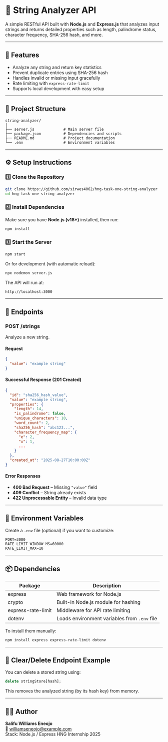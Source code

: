 # 🧩 String Analyzer API

A simple RESTful API built with **Node.js** and **Express.js** that analyzes input strings and returns detailed properties such as length, palindrome status, character frequency, SHA-256 hash, and more.

---

## 🚀 Features
- Analyze any string and return key statistics
- Prevent duplicate entries using SHA-256 hash
- Handles invalid or missing input gracefully
- Rate limiting with `express-rate-limit`
- Supports local development with easy setup

---

## 🧱 Project Structure

```
string-analyzer/
│
├── server.js             # Main server file
├── package.json          # Dependencies and scripts
├── README.md             # Project documentation
└── .env                  # Environment variables
```

---

## ⚙️ Setup Instructions

### 1️⃣ Clone the Repository
```bash
git clone https://github.com/sirwes4062/hng-task-one-string-analyzer
cd hng-task-one-string-analyzer
```

### 2️⃣ Install Dependencies
Make sure you have **Node.js (v18+)** installed, then run:
```bash
npm install
```

### 3️⃣ Start the Server
```bash
npm start
```
Or for development (with automatic reload):
```bash
npx nodemon server.js
```

The API will run at:
```
http://localhost:3000
```

---

## 🧠 Endpoints

### **POST /strings**
Analyze a new string.

#### Request
```json
{
  "value": "example string"
}
```

#### Successful Response (201 Created)
```json
{
  "id": "sha256_hash_value",
  "value": "example string",
  "properties": {
    "length": 14,
    "is_palindrome": false,
    "unique_characters": 10,
    "word_count": 2,
    "sha256_hash": "abc123...",
    "character_frequency_map": {
      "e": 2,
      "x": 1,
      ...
    }
  },
  "created_at": "2025-08-27T10:00:00Z"
}
```

#### Error Responses
- **400 Bad Request** – Missing `"value"` field  
- **409 Conflict** – String already exists  
- **422 Unprocessable Entity** – Invalid data type  

---

## 🔐 Environment Variables

Create a `.env` file (optional) if you want to customize:
```
PORT=3000
RATE_LIMIT_WINDOW_MS=60000
RATE_LIMIT_MAX=10
```

---

## 📦 Dependencies

| Package | Description |
|----------|-------------|
| express | Web framework for Node.js |
| crypto | Built-in Node.js module for hashing |
| express-rate-limit | Middleware for API rate limiting |
| dotenv | Loads environment variables from `.env` file  |

To install them manually:
```bash
npm install express express-rate-limit dotenv
```

---

## 🧹 Clear/Delete Endpoint Example

You can delete a stored string using:
```js
delete stringStore[hash];
```
This removes the analyzed string (by its hash key) from memory.

---

## 🧑‍💻 Author
**Salifu Williams Eneojo**  
📧 williamseneojo@example.com  
Stack: Node.js / Express
HNG Internship 2025
